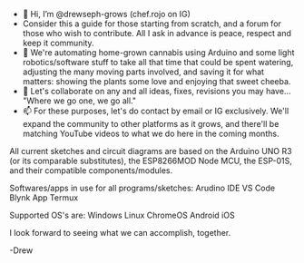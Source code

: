 - 👋 Hi, I’m @drewseph-grows (chef.rojo on IG)
- Consider this a guide for those starting from scratch, and a forum for those who wish to contribute. All I ask in advance is peace, respect and keep it community. 
- 🌱 We're automating home-grown cannabis using Arduino and some light robotics/software stuff to take all that time that could be spent watering, adjusting the many moving parts involved, and saving it for what matters: showing the plants some love and enjoying that sweet cheeba.
- 💞️ Let's collaborate on any and all ideas, fixes, revisions you may have... "Where we go one, we go all."
- 📫 For these purposes, let's do contact by email or IG exclusively. We'll expand the community to other platforms as it grows, and there'll be matching YouTube videos to what we do here in the coming months.

<!---
drewseph-grows/drewseph-grows is a ✨ special ✨ repository because its `README.md` (this file) appears on your GitHub profile.
You can click the Preview link to take a look at your changes.
--->

All current sketches and circuit diagrams are based on the Arduino UNO R3 (or its comparable substitutes), the ESP8266MOD Node MCU, the ESP-01S, and their compatible components/modules.

Softwares/apps in use for all programs/sketches:
Arudino IDE
VS Code
Blynk App
Termux 

Supported OS's are:
Windows
Linux
ChromeOS
Android
iOS

I look forward to seeing what we can accomplish, together. 

-Drew
